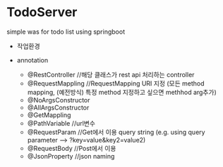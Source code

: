 # TodoServer
simple was for todo list using springboot

* 작업환경

* annotation 
  - @RestController //해당 클래스가 rest api 처리하는 controller
  - @RequestMappling //RequestMapping URI 지정 (모든 method mapping, (예전방식) 특정 method 지정하고 싶으면 methhod arg추가)
  - @NoArgsConstructor 
  - @AllArgsConstructor
  - @GetMappling
  - @PathVariable //url변수 
  - @RequestParam //Get에서 이용 query string (e.g. using query parameter --> ?key=value&key2=value2)
  - @RequestBody //Post에서 이용
  - @JsonProperty //json naming
